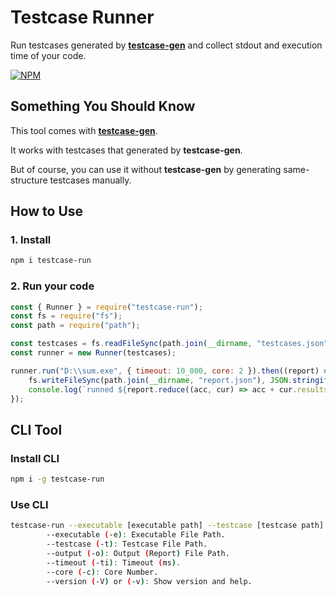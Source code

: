 # Testcase Runner

Run testcases generated by [**testcase-gen**](https://github.com/JacobLinCool/testcase-gen) and collect stdout and execution time of your code.

 [![NPM](https://img.shields.io/npm/v/testcase-run.svg?style=flat)](https://www.npmjs.com/package/testcase-run)

## Something You Should Know

This tool comes with [**testcase-gen**](https://github.com/JacobLinCool/testcase-gen).

It works with testcases that generated by **testcase-gen**.

But of course, you can use it without **testcase-gen** by generating same-structure testcases manually.

## How to Use

### 1. Install

```bash
npm i testcase-run
```

### 2. Run your code

```javascript
const { Runner } = require("testcase-run");
const fs = require("fs");
const path = require("path");

const testcases = fs.readFileSync(path.join(__dirname, "testcases.json"), "utf-8");
const runner = new Runner(testcases);

runner.run("D:\\sum.exe", { timeout: 10_000, core: 2 }).then((report) => {
    fs.writeFileSync(path.join(__dirname, "report.json"), JSON.stringify(report, null, 2), "utf-8");
    console.log(`runned ${report.reduce((acc, cur) => acc + cur.results.length, 0)} testcases`);
});
```

## CLI Tool

### Install CLI

```bash
npm i -g testcase-run
```

### Use CLI

```bash
testcase-run --executable [executable path] --testcase [testcase path] --output [output path] --timeout [timeout] --core [core number]
        --executable (-e): Executable File Path.
        --testcase (-t): Testcase File Path.
        --output (-o): Output (Report) File Path.
        --timeout (-ti): Timeout (ms).
        --core (-c): Core Number.
        --version (-V) or (-v): Show version and help.
```
